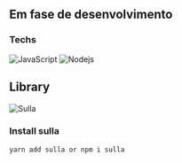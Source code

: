 ## Em fase de desenvolvimento

### Techs

![JavaScript](https://img.shields.io/badge/-JavaScript-F7B93E?style=flat-square&logo=javascript&logoColor=fff)
![Nodejs](https://img.shields.io/badge/-Node.js-43853d?style=flat-square&logo=Node.js&logoColor=white)


## Library

![Sulla](https://github.com/danielcardeenas/sulla)

### Install sulla

```sh
yarn add sulla or npm i sulla
```